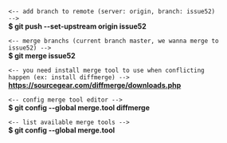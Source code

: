 <code><-- add branch to remote (server: origin, branch: issue52) --></code><br>
<strong>$ git push --set-upstream origin issue52</strong></br>

<code><-- merge branchs (current branch master, we wanna merge to issue52) --></code><br>
<strong>$ git merge issue52</strong></br>

<code><-- you need install merge tool to use when conflicting happen (ex: install diffmerge) --></code><br>
<strong>https://sourcegear.com/diffmerge/downloads.php</strong></br>

<code><-- config merge tool editor --></code><br>
<strong>$ git config --global merge.tool diffmerge</strong></br>

<code><-- list available merge tools --></code><br>
<strong>$ git config --global merge.tool</strong></br>
